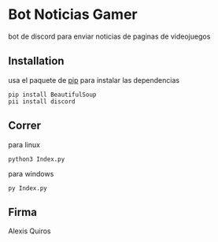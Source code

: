 # Bot Noticias Gamer

bot de discord para enviar noticias de paginas de videojuegos

## Installation

usa el paquete de [pip](https://pip.pypa.io/en/stable/) para instalar las dependencias  
 

```console
pip install BeautifulSoup
pii install discord
```

## Correr 
para linux
```console
python3 Index.py 
```
para windows
```console
py Index.py 
```



## Firma
Alexis Quiros